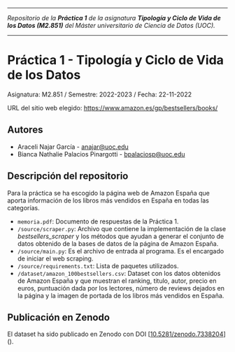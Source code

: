 ***

_Repositorio de la **Práctica 1** de la asignatura **Tipología y Ciclo de Vida de los Datos (M2.851)** del Máster universitario de Ciencia de Datos (UOC)._

***

# Práctica 1 - Tipología y Ciclo de Vida de los Datos

Asignatura: M2.851 / Semestre: 2022-2023 / Fecha: 22-11-2022

URL del sitio web elegido: https://www.amazon.es/gp/bestsellers/books/

## Autores
  * Araceli Najar García - [anajar@uoc.edu](anajar@uoc.edu)
  * Bianca Nathalie Palacios Pinargotti - [bpalaciosp@uoc.edu](bpalaciosp@uoc.edu)

## Descripción del repositorio
Para la práctica se ha escogido la página web de Amazon España que aporta información de los libros más vendidos en España en todas las categorías.

  * `memoria.pdf`: Documento de respuestas de la Práctica 1.
  * `/source/scraper.py`: Archivo que contiene la implementación de la clase *bestsellers_scraper* y los métodos que ayudan a generar el conjunto de datos obtenido de la bases de datos de la página de Amazon España.
  * `/source/main.py`: Es el archivo de entrada al programa. Es el encargado de iniciar el web scraping.
  * `/source/requirements.txt`: Lista de paquetes utilizados.
  * `/dataset/amazon_100bestsellers.csv`: Dataset con los datos obtenidos de Amazon España y que muestran el ranking, titulo, autor, precio en euros, puntuación dada por los lectores, número de reviews dejados en la página y la imagen de portada de los libros más vendidos en España.

## Publicación en Zenodo
El dataset ha sido publicado en Zenodo con DOI [[10.5281/zenodo.7338204](https://doi.org/10.5281/zenodo.7338204)]().

